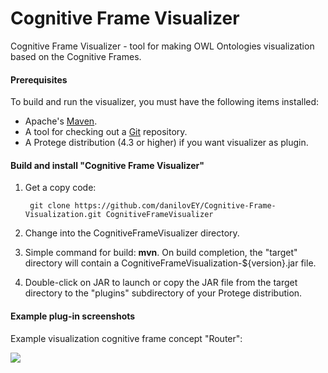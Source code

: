 # Cognitive Frame Visualizer
Cognitive Frame Visualizer - tool for making OWL Ontologies visualization based on the Cognitive Frames.

#### Prerequisites

To build and run the visualizer, you must have the following items installed:

+ Apache's [Maven](http://maven.apache.org/index.html).
+ A tool for checking out a [Git](http://git-scm.com/) repository.
+ A Protege distribution (4.3 or higher) if you want visualizer as plugin.


#### Build and install "Cognitive Frame Visualizer"

1. Get a copy code:

        git clone https://github.com/danilovEY/Cognitive-Frame-Visualization.git CognitiveFrameVisualizer
    
2. Change into the CognitiveFrameVisualizer directory.

3. Simple command for build: **mvn**.  On build completion, the "target" directory will contain a CognitiveFrameVisualization-${version}.jar file.

4. Double-click on JAR to launch or copy the JAR file from the target directory to the "plugins" subdirectory of your Protege distribution.

#### Example plug-in screenshots
Example visualization cognitive frame concept "Router":

![](http://static1.keep4u.ru/2015/08/08/Pic6.png)
